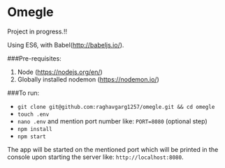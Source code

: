 # Omegle

Project in progress.!!

Using ES6, with Babel(http://babeljs.io/).

###Pre-requisites:
1. Node (https://nodejs.org/en/)
2. Globally installed nodemon (https://nodemon.io/)

###To run:

- `git clone git@github.com:raghavgarg1257/omegle.git && cd omegle`
- `touch .env` 
- `nano .env` and mention port number like: `PORT=8080` (optional step)
- `npm install`
- `npm start`

The app will be started on the mentioned port which will be printed in the console upon starting the server like: `http://localhost:8080`.
